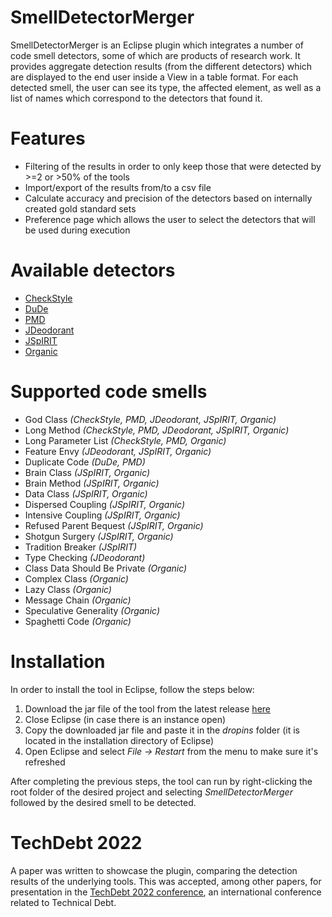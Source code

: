 # SmellDetectorMerger

SmellDetectorMerger is an Eclipse plugin which integrates a number of code smell detectors, some of which are products of research work. It provides aggregate detection results (from the different detectors) which are displayed to the end user inside a View in a table format. For each detected smell, the user can see its type, the affected element, as well as a list of names which correspond to the detectors that found it.

# Features
* Filtering of the results in order to only keep those that were detected by >=2 or >50% of the tools
* Import/export of the results from/to a csv file
* Calculate accuracy and precision of the detectors based on internally created gold standard sets
* Preference page which allows the user to select the detectors that will be used during execution

# Available detectors
* [CheckStyle](https://github.com/checkstyle/checkstyle)
* [DuDe](https://wettel.github.io/dude.html)
* [PMD](https://github.com/pmd/pmd)
* [JDeodorant](https://github.com/tsantalis/JDeodorant)
* [JSpIRIT](https://github.com/hcvazquez/JSpIRIT)
* [Organic](https://github.com/opus-research/organic)

# Supported code smells
* God Class _(CheckStyle, PMD, JDeodorant, JSpIRIT, Organic)_
* Long Method _(CheckStyle, PMD, JDeodorant, JSpIRIT, Organic)_
* Long Parameter List _(CheckStyle, PMD, Organic)_
* Feature Envy _(JDeodorant, JSpIRIT, Organic)_
* Duplicate Code _(DuDe, PMD)_
* Brain Class _(JSpIRIT, Organic)_
* Brain Method _(JSpIRIT, Organic)_
* Data Class _(JSpIRIT, Organic)_
* Dispersed Coupling _(JSpIRIT, Organic)_
* Intensive Coupling _(JSpIRIT, Organic)_
* Refused Parent Bequest _(JSpIRIT, Organic)_
* Shotgun Surgery _(JSpIRIT, Organic)_
* Tradition Breaker _(JSpIRIT)_
* Type Checking _(JDeodorant)_
* Class Data Should Be Private _(Organic)_
* Complex Class _(Organic)_
* Lazy Class _(Organic)_
* Message Chain _(Organic)_
* Speculative Generality _(Organic)_
* Spaghetti Code _(Organic)_

# Installation
In order to install the tool in Eclipse, follow the steps below:
1. Download the jar file of the tool from the latest release [here](https://github.com/apostolisich/SmellDetectorMerger/releases)
2. Close Eclipse (in case there is an instance open)
3. Copy the downloaded jar file and paste it in the _dropins_ folder (it is located in the installation directory of Eclipse)
4. Open Eclipse and select _File -> Restart_ from the menu to make sure it's refreshed

After completing the previous steps, the tool can run by right-clicking the root folder of the desired project and selecting _SmellDetectorMerger_ followed by the desired smell to be detected.

# TechDebt 2022
A paper was written to showcase the plugin, comparing the detection results of the underlying tools. This was accepted, among other papers, for presentation in the [TechDebt 2022 conference](https://2022.techdebtconf.org/details/TechDebt-2022-tools-track/1/Merging-Smell-Detectors-Evidence-on-the-Agreement-of-Multiple-Tools), an international conference related to Technical Debt.
